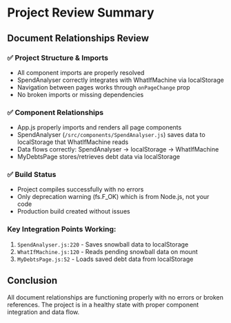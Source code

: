 # Project Review Summary

## Document Relationships Review

### ✅ Project Structure & Imports
- All component imports are properly resolved
- SpendAnalyser correctly integrates with WhatIfMachine via localStorage
- Navigation between pages works through `onPageChange` prop
- No broken imports or missing dependencies

### ✅ Component Relationships
- App.js properly imports and renders all page components
- SpendAnalyser (`/src/components/SpendAnalyser.js`) saves data to localStorage that WhatIfMachine reads
- Data flows correctly: SpendAnalyser → localStorage → WhatIfMachine
- MyDebtsPage stores/retrieves debt data via localStorage

### ✅ Build Status
- Project compiles successfully with no errors
- Only deprecation warning (fs.F_OK) which is from Node.js, not your code
- Production build created without issues

### Key Integration Points Working:
1. `SpendAnalyser.js:220` - Saves snowball data to localStorage
2. `WhatIfMachine.js:120` - Reads pending snowball data on mount
3. `MyDebtsPage.js:52` - Loads saved debt data from localStorage

## Conclusion
All document relationships are functioning properly with no errors or broken references. The project is in a healthy state with proper component integration and data flow.